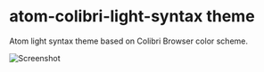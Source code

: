 # atom-colibri-light-syntax theme

Atom light syntax theme based on Colibri Browser color scheme.

![Screenshot](http://i.imgur.com/OubbHIX.png)
